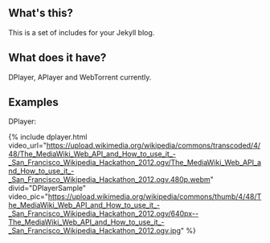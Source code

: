 ## What's this?
This is a set of includes for your Jekyll blog.
## What does it have?
DPlayer, APlayer and WebTorrent currently.
## Examples
DPlayer:

{% include dplayer.html video_url="https://upload.wikimedia.org/wikipedia/commons/transcoded/4/48/The_MediaWiki_Web_API_and_How_to_use_it_-_San_Francisco_Wikipedia_Hackathon_2012.ogv/The_MediaWiki_Web_API_and_How_to_use_it_-_San_Francisco_Wikipedia_Hackathon_2012.ogv.480p.webm" divid="DPlayerSample" video_pic="https://upload.wikimedia.org/wikipedia/commons/thumb/4/48/The_MediaWiki_Web_API_and_How_to_use_it_-_San_Francisco_Wikipedia_Hackathon_2012.ogv/640px--The_MediaWiki_Web_API_and_How_to_use_it_-_San_Francisco_Wikipedia_Hackathon_2012.ogv.jpg" %}
